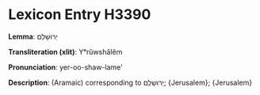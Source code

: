 # Lexicon Entry H3390

**Lemma**: יְרוּשָׁלֵם

**Transliteration (xlit)**: Yᵉrûwshâlêm

**Pronunciation**: yer-oo-shaw-lame'

**Description**:
(Aramaic) corresponding to יְרוּשָׁלַ͏ִם; {Jerusalem}; {Jerusalem}
